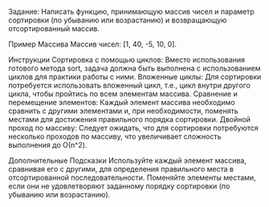 Задание: Написать функцию, принимающую массив чисел и параметр сортировки (по убыванию или возрастанию) и возвращающую отсортированный массив.

Пример Массива
Массив чисел: [1, 40, -5, 10, 0].

Инструкции
Сортировка с помощью циклов: Вместо использования готового метода sort, задача должна быть выполнена с использованием циклов для практики работы с ними.
Вложенные циклы: Для сортировки потребуется использовать вложенный цикл, т.е., цикл внутри другого цикла, чтобы пройтись по всем элементам массива.
Сравнение и перемещение элементов: Каждый элемент массива необходимо сравнить с другими элементами и, при необходимости, поменять местами для достижения правильного порядка сортировки.
Двойной проход по массиву: Следует ожидать, что для сортировки потребуются несколько проходов по массиву, что увеличивает сложность выполнения до О(n^2).

Дополнительные Подсказки
Используйте каждый элемент массива, сравнивая его с другими, для определения правильного места в отсортированной последовательности.
Поменяйте элементы местами, если они не удовлетворяют заданному порядку сортировки (по убыванию или возрастанию).
